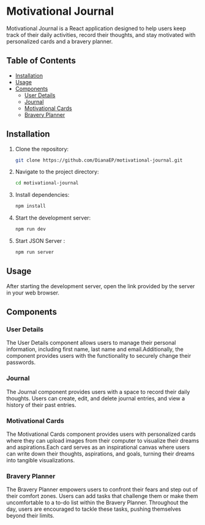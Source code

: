
# Motivational Journal

Motivational Journal is a React application designed to help users keep track of their daily activities, record their thoughts, and stay motivated with personalized cards and a bravery planner.

## Table of Contents

- [Installation](#installation)
- [Usage](#usage)
- [Components](#components)
  - [User Details](#user-details)
  - [Journal](#journal)
  - [Motivational Cards](#motivational-cards)
  - [Bravery Planner](#bravery-planner)


## Installation

1. Clone the repository:
    ```sh
    git clone https://github.com/DianaEP/motivational-journal.git
    ```
2. Navigate to the project directory:
    ```sh
    cd motivational-journal
    ```
3. Install dependencies:
    ```sh
    npm install
    ```
4. Start the development server:
    ```sh
    npm run dev
    ```
5. Start JSON Server :
    ```sh
    npm run server
    ```
 

## Usage

After starting the development server, open the link provided by the server in your web browser. 

## Components

### User Details

The User Details component allows users to manage their personal information, including first name, last name and email.Additionally, the component provides users with the functionality to securely change their passwords.

### Journal

The Journal component provides users with a space to record their daily thoughts. Users can create, edit, and delete journal entries, and view a history of their past entries.

### Motivational Cards

The Motivational Cards component provides users with personalized cards where they can upload images from their computer to visualize their dreams and aspirations.Each card serves as an inspirational canvas where users can write down their thoughts, aspirations, and goals, turning their dreams into tangible visualizations.

### Bravery Planner

The Bravery Planner empowers users to confront their fears and step out of their comfort zones. Users can add tasks that challenge them or make them uncomfortable to a to-do list within the Bravery Planner. Throughout the day, users are encouraged to tackle these tasks, pushing themselves beyond their limits.
